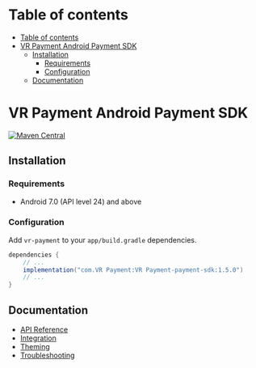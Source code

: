 # Table of contents

- [Table of contents](#table-of-contents)
- [VR Payment Android Payment SDK](#vr-payment-android-payment-sdk)
  - [Installation](#installation)
    - [Requirements](#requirements)
    - [Configuration](#configuration)
  - [Documentation](#documentation)

# VR Payment Android Payment SDK

[![Maven Central](https://img.shields.io/maven-central/v/de.vr-payment/vr-payment)](https://central.sonatype.com/artifact/de.vr-payment/vr-payment/1.5.0)

## Installation

### Requirements

- Android 7.0 (API level 24) and above

### Configuration

Add `vr-payment` to your `app/build.gradle` dependencies.

```groovy
dependencies {
    // ...
    implementation("com.VR Payment:VR Payment-payment-sdk:1.5.0")
    // ...
}
```

## Documentation

- [API Reference](./docs/api-reference.md)
- [Integration](./docs/integration.md)
- [Theming](./docs/theming.md)
- [Troubleshooting](./docs/troubleshooting.md)
